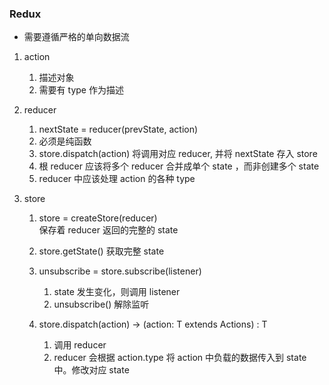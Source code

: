 ### Redux

- 需要遵循严格的单向数据流

1. action 
    1. 描述对象
    2. 需要有 type 作为描述

2. reducer
    1. nextState = reducer(prevState, action)
    2. 必须是纯函数
    3. store.dispatch(action) 将调用对应 reducer, 并将 nextState 存入 store
    4. 根 reducer 应该将多个 reducer 合并成单个 state ，而非创建多个 state
    5. reducer 中应该处理 action 的各种 type 

3. store 
    1. store = createStore(reducer)  
       保存着 reducer 返回的完整的 state

    2. store.getState()
       获取完整 state 

    3. unsubscribe = store.subscribe(listener) 
       1. state 发生变化，则调用 listener
       2. unsubscribe() 解除监听

    4. store.dispatch(action)  ->  (action: T extends Actions) : T
       1. 调用 reducer 
       2. reducer 会根据 action.type 将 action 中负载的数据传入到 state 中。修改对应 state
